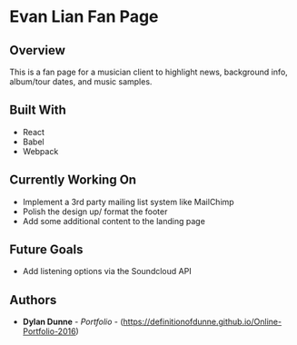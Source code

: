# Evan Lian Fan Page

## Overview
This is a fan page for a musician client to highlight news, background info, album/tour dates, and music samples.

## Built With
* React
* Babel
* Webpack

## Currently Working On
* Implement a 3rd party mailing list system like MailChimp
* Polish the design up/ format the footer
* Add some additional content to the landing page

## Future Goals
* Add listening options via the Soundcloud API

## Authors
* **Dylan Dunne** - *Portfolio* - (https://definitionofdunne.github.io/Online-Portfolio-2016)





